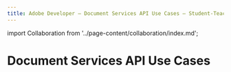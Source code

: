 ```yaml
---
title: Adobe Developer — Document Services API Use Cases — Student-Teacher Collaboration
---
```


import Collaboration from '../page-content/collaboration/index.md';


<Hero slots="heading" variant="fullwidth" theme="dark"  customLayout className="herobgImage"/>

# Document Services API Use Cases

<MenuWrapperComponent  slots="content"  repeat="1" theme="lightest"/>

<Collaboration />
